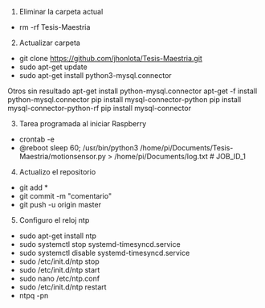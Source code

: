 1. Eliminar la carpeta actual
- rm -rf Tesis-Maestria

2. Actualizar carpeta
- git clone https://github.com/jhonlota/Tesis-Maestria.git
- sudo apt-get update
- sudo apt-get install python3-mysql.connector

Otros sin resultado
apt-get install python-mysql.connector
apt-get -f install python-mysql.connector
pip install mysql-connector-python
pip install mysql-connector-python-rf
pip install mysql-connector

3. Tarea programada al iniciar Raspberry
- crontab -e
- @reboot sleep 60; /usr/bin/python3 /home/pi/Documents/Tesis-Maestria/motionsensor.py  > /home/pi/Documents/log.txt # JOB_ID_1

4. Actualizo el repositorio
- git add *
- git commit -m "comentario"
- git push -u origin master

5. Configuro el reloj ntp
- sudo apt-get install ntp
- sudo systemctl stop systemd-timesyncd.service
- sudo systemctl disable systemd-timesyncd.service
- sudo /etc/init.d/ntp stop
- sudo /etc/init.d/ntp start
- sudo nano /etc/ntp.conf
- sudo /etc/init.d/ntp restart
- ntpq -pn




